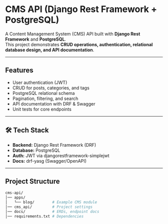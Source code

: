 # CMS API (Django Rest Framework + PostgreSQL)

A Content Management System (CMS) API built with **Django Rest Framework** and **PostgreSQL**.  
This project demonstrates **CRUD operations, authentication, relational database design, and API documentation**.

---

## Features
- User authentication (JWT)
- CRUD for posts, categories, and tags
- PostgreSQL relational schema
- Pagination, filtering, and search
- API documentation with DRF & Swagger
- Unit tests for core endpoints

---

## 🛠 Tech Stack
- **Backend:** Django Rest Framework (DRF)
- **Database:** PostgreSQL
- **Auth:** JWT via djangorestframework-simplejwt
- **Docs:** drf-yasg (Swagger/OpenAPI)

---

## Project Structure
```bash
cms-api/
│── apps/
│   └── blog/        # Example CMS module
│── cms_api/         # Project settings
│── docs/            # ERDs, endpoint docs
│── requirements.txt # Dependencies
